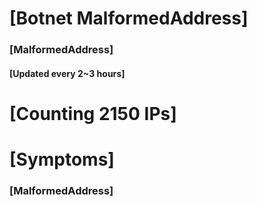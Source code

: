 # [Botnet MalformedAddress]
### [MalformedAddress]
#### [Updated every 2~3 hours]

# [Counting 2150 IPs]

# [Symptoms] 
###   [MalformedAddress]
